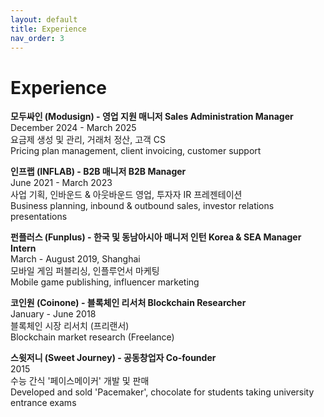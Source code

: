 ```yaml
---
layout: default
title: Experience
nav_order: 3
---
```


# Experience

**모두싸인 (Modusign) - 영업 지원 매니저 Sales Administration Manager**  
December 2024 - March 2025  
요금제 생성 및 관리, 거래처 정산, 고객 CS  
Pricing plan management, client invoicing, customer support

**인프랩 (INFLAB) - B2B 매니저 B2B Manager**  
June 2021 - March 2023  
사업 기획, 인바운드 & 아웃바운드 영업, 투자자 IR 프레젠테이션  
Business planning, inbound & outbound sales, investor relations presentations

**펀플러스 (Funplus) - 한국 및 동남아시아 매니저 인턴 Korea & SEA Manager Intern**  
March - August 2019, Shanghai  
모바일 게임 퍼블리싱, 인플루언서 마케팅  
Mobile game publishing, influencer marketing

**코인원 (Coinone) - 블록체인 리서처 Blockchain Researcher**  
January - June 2018  
블록체인 시장 리서치 (프리랜서)  
Blockchain market research (Freelance)

**스윗저니 (Sweet Journey) - 공동창업자 Co-founder**  
2015  
수능 간식 '페이스메이커' 개발 및 판매  
Developed and sold 'Pacemaker', chocolate for students taking university entrance exams
